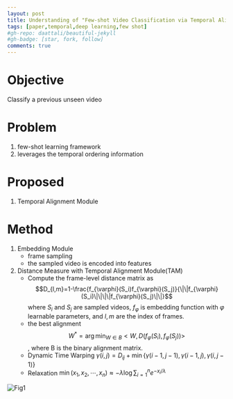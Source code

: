 ```yaml
---
layout: post
title: Understanding of "Few-shot Video Classification via Temporal Alignment"
tags: [paper,temporal,deep learning,few shot]
#gh-repo: daattali/beautiful-jekyll
#gh-badge: [star, fork, follow]
comments: true
---
```

# Objective
Classify a previous unseen video

# Problem
1. few-shot learning framework
2. leverages the temporal ordering information

# Proposed
1. Temporal Alignment Module

# Method
1. Embedding Module
    - frame sampling
    - the sampled video is encoded into features
2. Distance Measure with Temporal Alignment Module(TAM)
    - Compute the frame-level distance matrix as 
    $$D_{l,m}=1-\frac{f_{\varphi}(S_i)f_{\varphi}(S_j)}{\|\|f_{\varphi}(S_i)\|\|\|\|f_{\varphi}(S_j)\|\|}$$
    where $S_i$ and $S_j$ are sampled videos, $f_{\varphi}$ is embedding function with $\varphi$ learnable parameters, and $l,m$ are the index of frames.
    - the best alignment 
    $$W^*=\arg\min\nolimits_{W\in B}<W,D(f_{\varphi}(S_i),f_{\varphi}(S_j))>$$, where B is the binary alignment matrix.
    - Dynamic Time Warping $\gamma(i,j)=D_{ij}+\min\{\gamma(i-1,j-1),\gamma(i-1,j),\gamma(i,j-1)\}$
    - Relaxation $\min(x_1,x_2,\cdots,x_n)\approx-\lambda\log\sum\nolimits_{i=1}^n e^{-x_i/\lambda}$

![Fig1](https://github.com/Issory/issory.github.io/blob/master/img/2019-07-11-PaperReading-01-Few-Shot-Temporal-Alignement/Fig1.png?raw=true)

